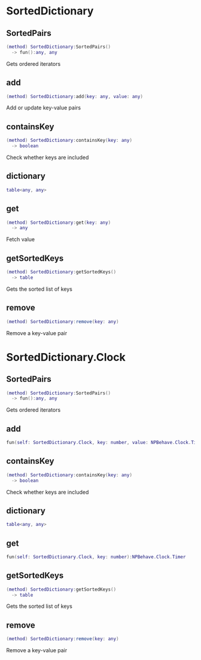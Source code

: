 # SortedDictionary

## SortedPairs

```lua
(method) SortedDictionary:SortedPairs()
  -> fun():any, any
```

 Gets ordered iterators
## add

```lua
(method) SortedDictionary:add(key: any, value: any)
```

 Add or update key-value pairs
## containsKey

```lua
(method) SortedDictionary:containsKey(key: any)
  -> boolean
```

 Check whether keys are included
## dictionary

```lua
table<any, any>
```

## get

```lua
(method) SortedDictionary:get(key: any)
  -> any
```

 Fetch value
## getSortedKeys

```lua
(method) SortedDictionary:getSortedKeys()
  -> table
```

 Gets the sorted list of keys
## remove

```lua
(method) SortedDictionary:remove(key: any)
```

 Remove a key-value pair

# SortedDictionary.Clock

## SortedPairs

```lua
(method) SortedDictionary:SortedPairs()
  -> fun():any, any
```

 Gets ordered iterators
## add

```lua
fun(self: SortedDictionary.Clock, key: number, value: NPBehave.Clock.Timer)
```

## containsKey

```lua
(method) SortedDictionary:containsKey(key: any)
  -> boolean
```

 Check whether keys are included
## dictionary

```lua
table<any, any>
```

## get

```lua
fun(self: SortedDictionary.Clock, key: number):NPBehave.Clock.Timer
```

## getSortedKeys

```lua
(method) SortedDictionary:getSortedKeys()
  -> table
```

 Gets the sorted list of keys
## remove

```lua
(method) SortedDictionary:remove(key: any)
```

 Remove a key-value pair

